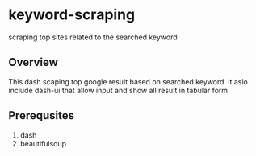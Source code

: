 # keyword-scraping
scraping top sites related to the searched keyword

## Overview
This dash scaping top google result based on searched keyword. it aslo include dash-ui that allow input and show all result in tabular form

## Prerequsites
1.  dash
2.  beautifulsoup
